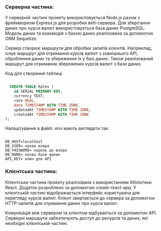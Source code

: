 ### Серверна частина:

У серверній частині проекту використовується Node.js разом з фреймворком Express.js для розробки веб-сервера. Для зберігання даних про курси валют використовується база даних PostgreSQL. Модель даних та взаємодія з базою даних реалізована за допомогою ORM Sequelize.

Сервер створює маршрути для обробки запитів клієнтів. Наприклад, існує маршрут для отримання курсів валют з зовнішнього API, оброблення даних та збереження їх у базі даних. Також реалізований маршрут для отримання збережених курсів валют з бази даних.

Код для створення таблиці 
``` SQL

  CREATE TABLE Rates (
    id SERIAL PRIMARY KEY,
    currency TEXT,
    rate REAL,
    date TIMESTAMP WITH TIME ZONE,
    updatedAt TIMESTAMP WITH TIME ZONE,
    createdAt TIMESTAMP WITH TIME ZONE
);
```

Налаштування в файлі .env 
мають виглядати так:
```

DB_HOST=localhost
DB_USER= назва юзера
DB_PASSWORD= пароль до юзера
DB_NAME= назва бази даних 
API_KEY= ключ для API
```

### Клієнтська частина:

Клієнтська частина проекту реалізована з використанням бібліотеки React. Додаток розроблено за допомогою create-react-app. У клієнтській частині відображається інтерфейс користувача для перегляду курсів валют. Клієнт звертається до сервера за допомогою HTTP-запитів для отримання даних про курси валют.

Комунікація між сервером та клієнтом відбувається за допомогою API. Серверні маршрути забезпечують доступ до ресурсів та даних, які необхідні клієнтській частині.
